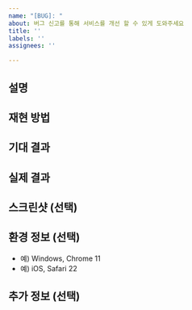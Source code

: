 ```yaml
---
name: "[BUG]: "
about: 버그 신고를 통해 서비스를 개선 할 수 있게 도와주세요
title: ''
labels: ''
assignees: ''

---
```


## 설명

## 재현 방법

## 기대 결과

## 실제 결과

## 스크린샷 (선택)

## 환경 정보 (선택)

- 예) Windows, Chrome 11
- 예) iOS, Safari 22

## 추가 정보 (선택)
